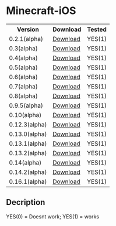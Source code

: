 # Minecraft-iOS

<table>
    <tr>
        <th>Version</th>
        <th>Download</th>
        <th>Tested</th>
    </tr>
        <td>0.2.1(alpha)</td>
        <td><a href="https://archive.org/download/minecraft-pocket-edition-versions-ipa/MCPE%200.2.1.ipa">Download</a></td>
        <td>YES(1)</td>
    </tr>
    </tr>
        <td>0.3(alpha)</td>
        <td><a href="https://archive.org/download/minecraft-pocket-edition-versions-ipa/MCPE%200.3.0.ipa">Download</a></td>
        <td>YES(1)</td>
    </tr>
    </tr>
        <td>0.4(alpha)</td>
        <td><a href="https://archive.org/download/minecraft-pocket-edition-versions-ipa/MCPE%200.4.0.ipa">Download</a></td>
        <td>YES(1)</td>
    </tr>
    </tr>
        <td>0.5(alpha)</td>
        <td><a href="https://archive.org/download/minecraft-pocket-edition-versions-ipa/MCPE%200.5.0.ipa">Download</a></td>
        <td>YES(1)</td>
    </tr>
    </tr>
        <td>0.6(alpha)</td>
        <td><a href="https://archive.org/download/minecraft-pocket-edition-versions-ipa/MCPE%200.6.0.ipa">Download</a></td>
        <td>YES(1)</td>
    </tr>
    </tr>
        <td>0.7(alpha)</td>
        <td><a href="https://archive.org/download/minecraft-pocket-edition-versions-ipa/MCPE%200.7.0.ipa">Download</a></td>
        <td>YES(1)</td>
    </tr>
    </tr>
        <td>0.8(alpha)</td>
        <td><a href="https://archive.org/download/minecraft-pocket-edition-versions-ipa/MCPE%200.8.0.ipa">Download</a></td>
        <td>YES(1)</td>
    </tr>
    </tr>
        <td>0.9.5(alpha)</td>
        <td><a href="https://archive.org/download/minecraft-pocket-edition-versions-ipa/MCPE%200.9.5.ipa">Download</a></td>
        <td>YES(1)</td>
    </tr>
    </tr>
        <td>0.10(alpha)</td>
        <td><a href="https://archive.org/download/minecraft-pocket-edition-versions-ipa/MCPE%200.10.0.ipa">Download</a></td>
        <td>YES(1)</td>
    </tr>
    </tr>
        <td>0.12.3(alpha)</td>
        <td><a href="https://archive.org/download/minecraft-pocket-edition-versions-ipa/MCPE%200.12.3.ipa">Download</a></td>
        <td>YES(1)</td>
    </tr>
    </tr>
        <td>0.13.0(alpha)</td>
        <td><a href="https://archive.org/download/minecraft-pocket-edition-versions-ipa/MCPE%200.13.0.ipa">Download</a></td>
        <td>YES(1)</td>
    </tr>
    </tr>
        <td>0.13.1(alpha)</td>
        <td><a href="https://archive.org/download/minecraft-pocket-edition-versions-ipa/MCPE%200.13.1.ipa">Download</a></td>
        <td>YES(1)</td>
    </tr>
    </tr>
        <td>0.13.2(alpha)</td>
        <td><a href="https://archive.org/download/minecraft-pocket-edition-versions-ipa/MCPE%200.13.2.ipa">Download</a></td>
        <td>YES(1)</td>
    </tr>
    </tr>
        <td>0.14(alpha)</td>
        <td><a href="https://archive.org/download/minecraft-pocket-edition-versions-ipa/MCPE%200.14.0.ipa">Download</a></td>
        <td>YES(1)</td>
    </tr>
    </tr>
        <td>0.14.2(alpha)</td>
        <td><a href="https://archive.org/download/minecraft-pocket-edition-versions-ipa/MCPE%200.14.2.ipa">Download</a></td>
        <td>YES(1)</td>
    </tr>
    </tr>
        <td>0.16.1(alpha)</td>
        <td><a href="https://archive.org/download/minecraft-pocket-edition-versions-ipa/MCPE%200.16.1.ipa">Download</a></td>
        <td>YES(1)</td>
    </tr>
</table>

## Decription
YES(0) = Doesnt work; YES(1) = works
